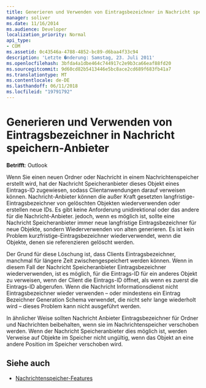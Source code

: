 ```yaml
---
title: Generieren und Verwenden von Eintragsbezeichner in Nachricht speichern-Anbieter
manager: soliver
ms.date: 11/16/2014
ms.audience: Developer
localization_priority: Normal
api_type:
- COM
ms.assetid: 0c43546a-4788-4852-bc89-d6baa4f33c94
description: 'Letzte �nderung: Samstag, 23. Juli 2011'
ms.openlocfilehash: 3bfda4a1dbe464c744917c2e9b3ca66eaf88fd20
ms.sourcegitcommit: 9d60cd82b5413446e5bc8ace2cd689f683fb41a7
ms.translationtype: MT
ms.contentlocale: de-DE
ms.lasthandoff: 06/11/2018
ms.locfileid: "19791792"
---
```

# <a name="generating-and-using-entry-identifiers-in-message-store-providers"></a>Generieren und Verwenden von Eintragsbezeichner in Nachricht speichern-Anbieter

**Betrifft**: Outlook 
  
Wenn Sie einen neuen Ordner oder Nachricht in einem Nachrichtenspeicher erstellt wird, hat der Nachricht Speicheranbieter dieses Objekt eines Eintrags-ID zugewiesen, sodass Clientanwendungen darauf verweisen können. Nachricht-Anbieter können die außer Kraft gesetzten langfristige-Eintragsbezeichner von gelöschten Objekten wiederverwenden oder erstellen neue IDs. Es gibt keine Anforderung unidirektional oder das andere für die Nachricht-Anbieter. jedoch, wenn es möglich ist, sollte eine Nachricht Speicheranbieter immer neue langfristige Eintragsbezeichner für neue Objekte, sondern Wiederverwenden von alten generieren. Es ist kein Problem kurzfristige-Eintragsbezeichner wiederverwendet, wenn die Objekte, denen sie referenzieren gelöscht werden.
  
Der Grund für diese Löschung ist, dass Clients Eintragsbezeichner, manchmal für längere Zeit zwischengespeichert werden können. Wenn in diesem Fall der Nachricht Speicheranbieter Eintragsbezeichner wiederverwenden, ist es möglich, für die Eintrags-ID für ein anderes Objekt zu verweisen, wenn der Client die Eintrags-ID öffnet, als wenn es zuerst die Eintrags-ID abgerufen. Wenn die Nachricht Informationsdienst nicht Eintragsbezeichner wieder verwenden – oder mindestens ein Eintrag Bezeichner Generation Schema verwendet, die nicht sehr lange wiederholt wird – dieses Problem kann nicht ausgeführt werden.
  
In ähnlicher Weise sollten Nachricht Anbieter Eintragsbezeichner für Ordner und Nachrichten beibehalten, wenn sie im Nachrichtenspeicher verschoben werden. Wenn der Nachricht Speicheranbieter dies möglich ist, werden Verweise auf Objekte im Speicher nicht ungültig, wenn das Objekt an eine andere Position im Speicher verschoben wird.
  
## <a name="see-also"></a>Siehe auch

- [Nachrichtenspeicher-Features](message-store-features.md)

